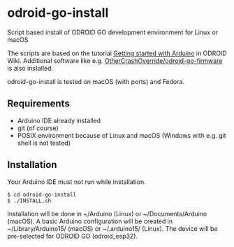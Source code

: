 # odroid-go-install
Script based install of ODROID GO development environment for Linux or macOS

The scripts are based on the tutorial
[Getting started with Arduino](https://wiki.odroid.com/odroid_go/arduino/01_arduino_setup)
in ODROID Wiki.
Additional software like e.g.
[OtherCrashOverride/odroid-go-firmware](https://github.com/OtherCrashOverride/odroid-go-firmware)
is also installed.

odroid-go-install is tested on macOS (with ports) and Fedora.

## Requirements

   * Arduino IDE already installed
   * git (of course)
   * POSIX environment because of Linux and macOS (Windows with e.g. git shell is not tested)

## Installation

Your Arduino IDE must not run while installation.

    $ cd odroid-go-install
    $ ./INSTALL.sh

Installation will be done in ~/Arduino (Linux) or ~/Documents/Arduino (macOS).
A basic Arduino configuration will be created in ~/Library/Arduino15/ (macOS)
or ~/.arduino15/ (Linux). The device will be pre-selected for ODROID GO (odroid\_esp32).

